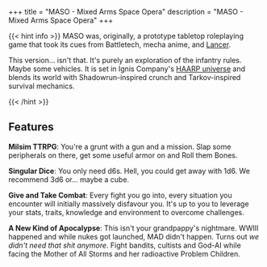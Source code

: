 +++
title = "MASO - Mixed Arms Space Opera"
description = "MASO - Mixed Arms Space Opera"
+++

{{< hint info >}}
MASO was, originally, a prototype tabletop roleplaying game that took its cues from Battletech, mecha anime, and [Lancer](https://massif-press.itch.io/corebook-pdf).  

This version... isn't that. It's purely an exploration of the infantry rules. Maybe some vehicles. It is set in Ignis Company's [HAARP universe](https://www.youtube.com/watch?v=Ie13GMC3fTA&list=PLmHznWsTk8BTJofMfAf_E4Ee0hxn0dURA) and blends its world with Shadowrun-inspired crunch and Tarkov-inspired survival mechanics.

{{< /hint >}}


## Features

**Milsim TTRPG**: You're a grunt with a gun and a mission. Slap some peripherals on there, get some useful armor on and Roll them Bones.

**Singular Dice**: You only need d6s. Hell, you could get away with 1d6. We recommend 3d6 or... maybe a cube.

**Give and Take Combat**: Every fight you go into, every situation you encounter will initially massively disfavour you. It's up to you to leverage your stats, traits, knowledge and environment to overcome challenges.

**A New Kind of Apocalypse**: This isn't your grandpappy's nightmare. WWIII happened and while nukes got launched, MAD didn't happen. Turns out *we didn't need that shit anymore*. Fight bandits, cultists and God-AI while facing the Mother of All Storms and her radioactive Problem Children.  